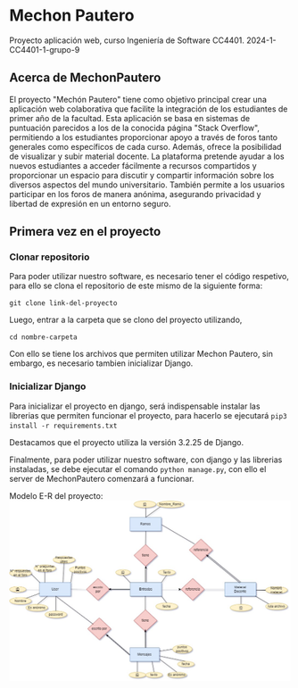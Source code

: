 # Mechon Pautero

Proyecto aplicación web, curso Ingeniería de Software CC4401.
2024-1-CC4401-1-grupo-9

## Acerca de MechonPautero

El proyecto "Mechón Pautero" tiene como objetivo principal crear una aplicación web colaborativa que facilite la integración de los estudiantes de primer año de la facultad. Esta aplicación se basa en sistemas de puntuación parecidos a los de la conocida página "Stack Overflow", permitiendo a los estudiantes proporcionar apoyo a través de foros tanto generales como específicos de cada curso. Además, ofrece la posibilidad de visualizar y subir material docente. La plataforma pretende ayudar a los nuevos estudiantes a acceder fácilmente a recursos compartidos y proporcionar un espacio para discutir y compartir información sobre los diversos aspectos del mundo universitario. También permite a los usuarios participar en los foros de manera anónima, asegurando privacidad y libertad de expresión en un entorno seguro.

## Primera vez en el proyecto

### Clonar repositorio

Para poder utilizar nuestro software, es necesario tener el código respetivo, para ello se clona el repositorio de este mismo de la siguiente forma:

```
git clone link-del-proyecto
```

Luego, entrar a la carpeta que se clono del proyecto utilizando,

```
cd nombre-carpeta
```

Con ello se tiene los archivos que permiten utilizar Mechon Pautero, sin embargo, es necesario tambien inicializar Django.

### Inicializar Django

Para inicializar el proyecto en django, será indispensable instalar las librerias que permiten funcionar el proyecto, para hacerlo se ejecutará `pip3 install -r requirements.txt`

Destacamos que el proyecto utiliza la versión 3.2.25 de Django.

Finalmente, para poder utilizar nuestro software, con django y las librerias instaladas, se debe ejecutar el comando `python manage.py`, con ello el server de MechonPautero comenzará a funcionar.


Modelo E-R del proyecto:
![alt text](<Modelo E-R MechonPautero-Modelo E-R.jpg>)